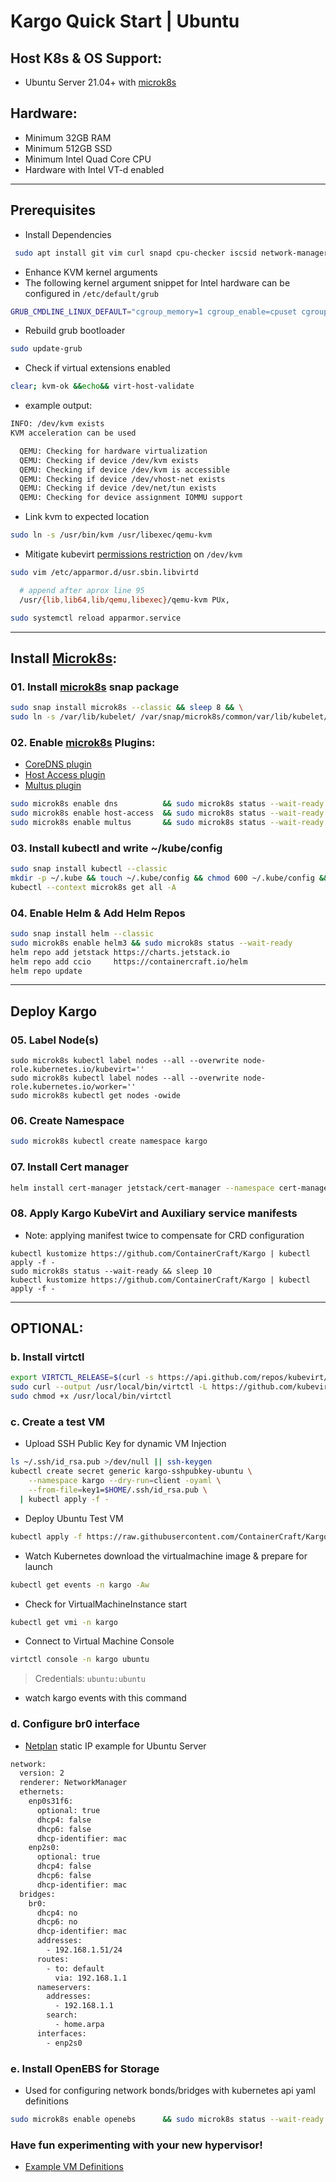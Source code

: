 # Kargo Quick Start | Ubuntu
## Host K8s & OS Support:
  - Ubuntu Server 21.04+ with [microk8s]
    
## Hardware:
  - Minimum 32GB RAM
  - Minimum 512GB SSD
  - Minimum Intel Quad Core CPU
  - Hardware with Intel VT-d enabled

------------------------------------------------------------------------
## Prerequisites
  - Install Dependencies
```sh
 sudo apt install git vim curl snapd cpu-checker iscsid network-manager qemu qemu-kvm libvirt0 libvirt-daemon libvirt-clients libvirt-daemon-system -y || sudo apt install git vim curl snapd cpu-checker open-iscsi network-manager qemu qemu-kvm libvirt0 libvirt-daemon libvirt-clients libvirt-daemon-system -y
```
  - Enhance KVM kernel arguments
  - The following kernel argument snippet for Intel hardware can be configured in `/etc/default/grub`
```sh
GRUB_CMDLINE_LINUX_DEFAULT="cgroup_memory=1 cgroup_enable=cpuset cgroup_enable=memory systemd.unified_cgroup_hierarchy=0 intel_iommu=on iommu=pt rd.driver.pre=vfio-pci pci=realloc"
```
  - Rebuild grub bootloader
```sh
sudo update-grub
```
  - Check if virtual extensions enabled
```sh
clear; kvm-ok &&echo&& virt-host-validate
```
  - example output:
```sh
INFO: /dev/kvm exists
KVM acceleration can be used

  QEMU: Checking for hardware virtualization                                 : PASS
  QEMU: Checking if device /dev/kvm exists                                   : PASS
  QEMU: Checking if device /dev/kvm is accessible                            : PASS
  QEMU: Checking if device /dev/vhost-net exists                             : PASS
  QEMU: Checking if device /dev/net/tun exists                               : PASS
  QEMU: Checking for device assignment IOMMU support                         : PASS
```
  - Link kvm to expected location
```sh
sudo ln -s /usr/bin/kvm /usr/libexec/qemu-kvm
```
  - Mitigate kubevirt [permissions restriction](https://github.com/kubevirt/kubevirt/issues/4303#issuecomment-830365183) on `/dev/kvm`
```sh
sudo vim /etc/apparmor.d/usr.sbin.libvirtd
```
```sh
  # append after aprox line 95
  /usr/{lib,lib64,lib/qemu,libexec}/qemu-kvm PUx,
```
```sh
sudo systemctl reload apparmor.service
```
---------------------------------------------------------------------------
## Install [Microk8s]:
### 01. Install [microk8s] snap package
```sh
sudo snap install microk8s --classic && sleep 8 && \
sudo ln -s /var/lib/kubelet/ /var/snap/microk8s/common/var/lib/kubelet/
```
### 02. Enable [microk8s] Plugins:
  - [CoreDNS plugin](https://microk8s.io/docs/addon-dns)
  - [Host Access plugin](https://microk8s.io/docs/addon-dns)
  - [Multus plugin](https://microk8s.io/docs/addon-dns)
```sh
sudo microk8s enable dns          && sudo microk8s status --wait-ready
sudo microk8s enable host-access  && sudo microk8s status --wait-ready
sudo microk8s enable multus       && sudo microk8s status --wait-ready
```
### 03. Install kubectl and write ~/kube/config
```sh
sudo snap install kubectl --classic
mkdir -p ~/.kube && touch ~/.kube/config && chmod 600 ~/.kube/config && sudo microk8s config view >> ~/.kube/config
kubectl --context microk8s get all -A
```
### 04. Enable Helm & Add Helm Repos
```sh
sudo snap install helm --classic
sudo microk8s enable helm3 && sudo microk8s status --wait-ready
helm repo add jetstack https://charts.jetstack.io
helm repo add ccio     https://containercraft.io/helm
helm repo update
```
------------------------------------------------------------------------
## Deploy Kargo
### 05. Label Node(s)
```
sudo microk8s kubectl label nodes --all --overwrite node-role.kubernetes.io/kubevirt=''
sudo microk8s kubectl label nodes --all --overwrite node-role.kubernetes.io/worker=''
sudo microk8s kubectl get nodes -owide
```
### 06. Create Namespace
```sh
sudo microk8s kubectl create namespace kargo
```
### 07. Install Cert manager
```sh
helm install cert-manager jetstack/cert-manager --namespace cert-manager --create-namespace --set installCRDs=true
```
### 08. Apply Kargo KubeVirt and Auxiliary service manifests
  - Note: applying manifest twice to compensate for CRD configuration
```
kubectl kustomize https://github.com/ContainerCraft/Kargo | kubectl apply -f -
sudo microk8s status --wait-ready && sleep 10
kubectl kustomize https://github.com/ContainerCraft/Kargo | kubectl apply -f -
```
---------------------------------------------------------------------------
## OPTIONAL:

### b. Install virtctl
```sh
export VIRTCTL_RELEASE=$(curl -s https://api.github.com/repos/kubevirt/kubevirt/releases/latest | awk -F '["v,]' '/tag_name/{print $5}')
sudo curl --output /usr/local/bin/virtctl -L https://github.com/kubevirt/kubevirt/releases/download/v${VIRTCTL_RELEASE}/virtctl-v${VIRTCTL_RELEASE}-linux-amd64
sudo chmod +x /usr/local/bin/virtctl
```
### c. Create a test VM
  - Upload SSH Public Key for dynamic VM Injection
```sh
ls ~/.ssh/id_rsa.pub >/dev/null || ssh-keygen
kubectl create secret generic kargo-sshpubkey-ubuntu \
    --namespace kargo --dry-run=client -oyaml \
    --from-file=key1=$HOME/.ssh/id_rsa.pub \
  | kubectl apply -f -
```
  - Deploy Ubuntu Test VM
```sh
kubectl apply -f https://raw.githubusercontent.com/ContainerCraft/Kargo/master/test/test.yaml
```
  - Watch Kubernetes download the virtualmachine image & prepare for launch
```sh
kubectl get events -n kargo -Aw
```
  - Check for VirtualMachineInstance start
```sh
kubectl get vmi -n kargo
```
  - Connect to Virtual Machine Console
```sh
virtctl console -n kargo ubuntu
```
> Credentials: `ubuntu:ubuntu`
  - watch kargo events with this command

### d. Configure br0 interface
  - [Netplan](https://netplan.io) static IP example for Ubuntu Server
```sh
network:
  version: 2
  renderer: NetworkManager
  ethernets:
    enp0s31f6:
      optional: true
      dhcp4: false
      dhcp6: false
      dhcp-identifier: mac
    enp2s0:
      optional: true
      dhcp4: false
      dhcp6: false
      dhcp-identifier: mac
  bridges:
    br0:
      dhcp4: no
      dhcp6: no
      dhcp-identifier: mac
      addresses: 
        - 192.168.1.51/24
      routes:
        - to: default
          via: 192.168.1.1
      nameservers:
        addresses:
          - 192.168.1.1
        search:
          - home.arpa
      interfaces:
        - enp2s0
```

### e. Install OpenEBS for Storage
  - Used for configuring network bonds/bridges with kubernetes api yaml definitions
```sh
sudo microk8s enable openebs      && sudo microk8s status --wait-ready
```

### Have fun experimenting with your new hypervisor!
  - [Example VM Definitions]

[microk8s]:https://microk8s.io
[Microk8s]:https://microk8s.io
[Example VM Definitions]:https://github.com/ContainerCraft/qubo/tree/main/wip